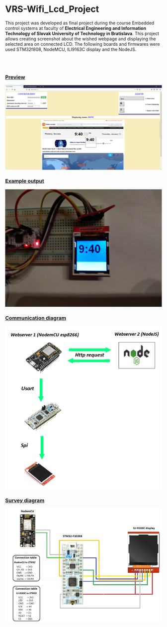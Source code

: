 # VRS-Wifi_Lcd_Project
<p>This project was developed as final project during the course Embedded control systems at faculty of <b>Electrical Engineering and Information Technology of Slovak University of Technology in Bratislava</b>. This project allows creating screenshot about the wished webpage and displaying the selected area on connected LCD. The following boards and firmwares were used STM32f808, NodeMCU, ILI9163C display and the NodeJS.</p> 
<br><br>
<h3><u>Preview</u></h3>
<img src="./image/pic2.png">
<br>
<h3><u>Example output</u></h3>
<img src="pic1.jpg">
<br>
<h3><u>Communication diagram</u></h3>
<img src="communication_schema.png">
<br>
<h3><u>Survey diagram</u></h3>
<img src="survey_diagram.jpg">


